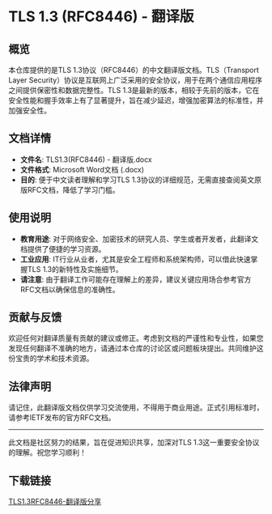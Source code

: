 # TLS 1.3 (RFC8446) - 翻译版

## 概览

本仓库提供的是TLS 1.3协议（RFC8446）的中文翻译版文档。TLS（Transport Layer Security）协议是互联网上广泛采用的安全协议，用于在两个通信应用程序之间提供保密性和数据完整性。TLS 1.3是最新的版本，相较于先前的版本，它在安全性能和握手效率上有了显著提升，旨在减少延迟，增强加密算法的标准性，并加强安全性。

## 文档详情

- **文件名**: TLS1.3(RFC8446) - 翻译版.docx
- **文件格式**: Microsoft Word文档 (.docx)
- **目的**: 便于中文读者理解和学习TLS 1.3协议的详细规范，无需直接查阅英文原版RFC文档，降低了学习门槛。
  
## 使用说明

- **教育用途**: 对于网络安全、加密技术的研究人员、学生或者开发者，此翻译文档提供了便捷的学习资源。
- **工业应用**: IT行业从业者，尤其是安全工程师和系统架构师，可以借此快速掌握TLS 1.3的新特性及实施细节。
- **请注意**: 由于翻译工作可能存在理解上的差异，建议关键应用场合参考官方RFC文档以确保信息的准确性。

## 贡献与反馈

欢迎任何对翻译质量有贡献的建议或修正。考虑到文档的严谨性和专业性，如果您发现任何翻译不准确的地方，请通过本仓库的讨论区或问题板块提出。共同维护这份宝贵的学术和技术资源。

## 法律声明

请记住，此翻译版文档仅供学习交流使用，不得用于商业用途。正式引用标准时，请参考IETF发布的官方RFC文档。

---

此文档是社区努力的结果，旨在促进知识共享，加深对TLS 1.3这一重要安全协议的理解。祝您学习顺利！

## 下载链接

[TLS1.3RFC8446-翻译版分享](https://pan.quark.cn/s/5f168b8b233c)